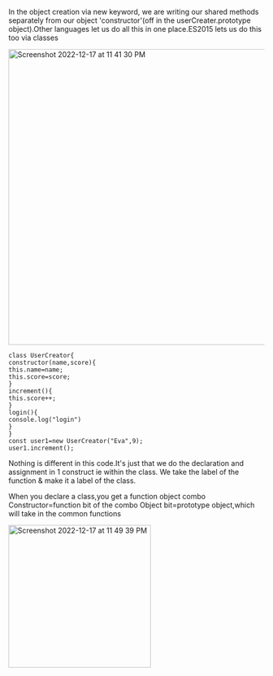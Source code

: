 In the object creation via new keyword, we are writing our shared methods separately from 
our object 'constructor'(off in the userCreater.prototype object).Other languages let us do all this in one place.ES2015 lets us do this too
via classes

<img width="581" alt="Screenshot 2022-12-17 at 11 41 30 PM" src="https://user-images.githubusercontent.com/32058209/208255630-8a5fd4f0-759c-4975-b5cd-89f029518127.png">

```
class UserCreator{
constructor(name,score){
this.name=name;
this.score=score;
}
increment(){
this.score++;
}
login(){
console.log("login")
}
}
const user1=new UserCreator("Eva",9);
user1.increment();
```
Nothing is different in this code.It's just that we do the declaration and assignment in 1 construct ie within the class.
We take the label of the function & make it a label of the class.

When you declare a class,you get a function object combo
Constructor=function bit of the combo
Object bit=prototype object,which will take in the common functions

<img width="280" alt="Screenshot 2022-12-17 at 11 49 39 PM" src="https://user-images.githubusercontent.com/32058209/208255907-78b445fe-6ffd-466f-a0d6-3baf0d9769ff.png">

